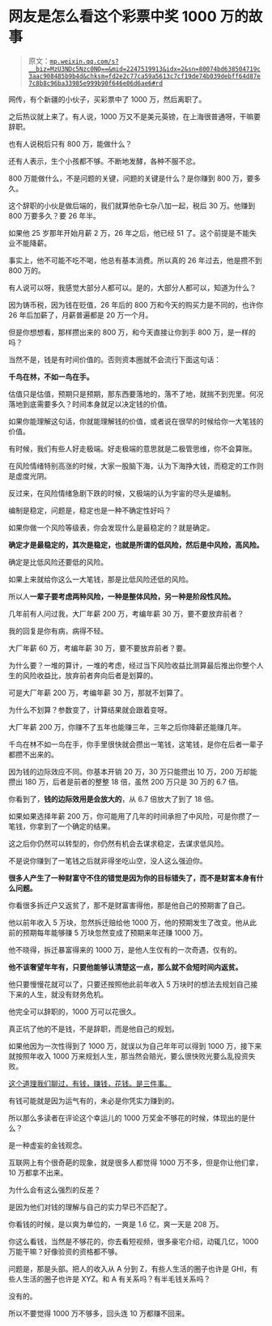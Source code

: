 # 网友是怎么看这个彩票中奖 1000 万的故事

> 原文：[`mp.weixin.qq.com/s?__biz=MzU3NDc5Nzc0NQ==&mid=2247519913&idx=2&sn=80074bd638504719c3aac908485b9b4d&chksm=fd2e2c77ca59a5613c7cf19de74b039debff64d87e7c8b8c96ba33985e999b90f646e06d6ae6#rd`](http://mp.weixin.qq.com/s?__biz=MzU3NDc5Nzc0NQ==&mid=2247519913&idx=2&sn=80074bd638504719c3aac908485b9b4d&chksm=fd2e2c77ca59a5613c7cf19de74b039debff64d87e7c8b8c96ba33985e999b90f646e06d6ae6#rd)

网传，有个新疆的小伙子，买彩票中了 1000 万，然后离职了。 

之后热议就上来了。有人说，1000 万又不是美元英镑，在上海很普通呀，干嘛要辞职。

也有人说税后只有 800 万，能做什么？ 

还有人表示，生个小孩都不够。不断地发酵，各种不服不忿。

800 万能做什么，不是问题的关键，问题的关键是什么？是你赚到 800 万，要多久。 

这个辞职的小伙是做后端的，我们就算他杂七杂八加一起，税后 30 万。他赚到 800 万要多久？要 26 年半。

如果他 25 岁那年开始月薪 2 万，26 年之后，他已经 51 了。这个前提是不能失业不能降薪。

事实上，他不可能不吃不喝，他总有基本消费。所以真的 26 年过去，他是攒不到 800 万的。 

有人说可以呀，我感觉大部分人都可以。是的，大部分人都可以，知道为什么？

因为铸币税，因为钱在贬值，26 年后的 800 万和今天的购买力是不同的，也许你 26 年后加薪了，月薪普遍都是 20 万一个月。

但是你想想看，那样攒出来的 800 万，和今天直接让你到手 800 万，是一样的吗？ 

当然不是，钱是有时间价值的。否则资本圈就不会流行下面这句话： 

**千鸟在林，不如一鸟在手。**

估值只是估值，预期只是预期，那东西要落地的，落不了地，就揣不到兜里。何况落地到底需要多久？时间本身就足以决定钱的价值。 

如果你能理解这句话，你就能理解钱的价值，或者说在很早的时候给你一大笔钱的价值。 

有时候，我们有些人好走极端。好走极端的意思就是二极管思维，你不会算账。

在风险情绪特别高涨的时候，大家一股脑下海，认为下海挣大钱，而稳定的工作则是虚度光阴。 

反过来，在风险情绪急剧下跌的时候，又极端的认为宇宙的尽头是编制。

编制是稳定，问题是，稳定也是一种不确定性好吗？

如果你做一个风险等级表，你会发现什么是最稳定的？就是确定。 

**确定才是最稳定的，其次是稳定，也就是所谓的低风险，然后是中风险，高风险。**

确定是比低风险还要低的风险。 

如果上来就给你这么一大笔钱，那是比低风险还低的风险。 

所以人**一辈子要考虑两种风险，一种是整体风险，另一种是阶段性风险。** 

几年前有人问过我，大厂年薪 200 万，考编年薪 30 万，要不要放弃前者？ 

我的回复是你有病，病得不轻。 

大厂年薪 60 万，考编年薪 30 万，要不要放弃前者？要。 

为什么要？一堆的算计，一堆的考虑，经过当下风险收益比测算最后推出你整个人生的风险收益比，放弃前者奔向后者是划算的。 

可是大厂年薪 200 万，考编年薪 30 万，那就不划算了。

为什么不划算？参数变了，计算结果就会跟着变呀。 

大厂年薪 200 万，你赚不了五年也能赚三年，三年之后你降薪还能赚几年。 

千鸟在林不如一鸟在手，你手里很快就会攒出一笔钱，这笔钱，是你在后者一辈子都攒不出来的。 

因为钱的边际效应不同。你基本开销 20 万，30 万只能攒出 10 万，200 万却能攒出 180 万，后者是前者的整整 18 倍，虽然 200 万只是 30 万的 6.7 倍。

你看到了，**钱的边际效用是会放大的**，从 6.7 倍放大了到了 18 倍。

如果如果选择年薪 200 万，你可能用了几年的时间承担了中风险，可是你攒了一笔钱，你拿到了一个确定的结果。

这之后你仍然可以转型的，你仍然有机会去谋求稳定，去谋求低风险。 

不是说你赚到了一笔钱之后就非得坐吃山空，没人这么强迫你。 

**很多人产生了一种财富守不住的错觉是因为你的目标错失了，而不是财富本身有什么问题。** 

你看很多拆迁户又返贫了，那不是财富害得他，那是他自己的预期害了自己。 

他以前年收入 5 万块，忽然拆迁赔给他 1000 万，他的预期发生了改变。他从此前的预期每年能够赚 5 万块忽然变成了预期来年还赚 1000 万。 

他不晓得，拆迁暴富得来的 1000 万，是他人生仅有的一次奇遇，仅有的。

**他不该奢望年年有，只要他能够认清楚这一点，那么就不会短时间内返贫。**

他只要慢慢花就可以了，只要还按照他此前年收入 5 万块时的想法去规划自己接下来的人生，就没有财务危机。 

他完全可以辞职的，1000 万可以花很久。 

真正坑了他的不是钱，不是辞职，而是他自己的规划。

如果他因为一次性得到了 1000 万，就误以为自己年年可以得到 1000 万，接下来就按照年收入 1000 万来规划人生，那当然会赔光，要么很快败光要么乱投资失败。 

[这个道理我们聊过，有钱，赚钱，花钱。是三件事。](http://mp.weixin.qq.com/s?__biz=MzU0MjYwNDU2Mw==&mid=2247507378&idx=1&sn=6abd6252246e4f6ab7310dee360103ee&chksm=fb1ab1cecc6d38d878d6c7b999200d3df6f51e8aaf600dbe04d27bd64738881119a7e2b11aab&scene=21#wechat_redirect) 

有钱可能就是因为运气有的，未必是你凭实力赚到的。 

所以那么多读者在评论这个幸运儿的 1000 万奖金不够花的时候，体现出的是什么？

是一种虚妄的金钱观念。

互联网上有个很奇葩的现象，就是很多人都觉得 1000 万不多，但是你让他们拿，10 万都拿不出来。 

为什么会有这么强烈的反差？ 

是因为他们对钱的理解与自己的实力早已不匹配了。

你看钱的时候，是以爽为单位的，一爽是 1.6 亿，爽一天是 208 万。

你这么看钱，当然是不够花的，你去看短视频，很多豪宅介绍，动辄几亿，1000 万能干嘛？好像验资的资格都不够。

问题是，那是头部。把人的收入从 A 分到 Z，有些人生活的圈子也许是 GHI，有些人生活的圈子也许是 XYZ。和 A 有关系吗？有半毛钱关系吗？

没有的。 

所以不要觉得 1000 万不够多，回头连 10 万都赚不回来。